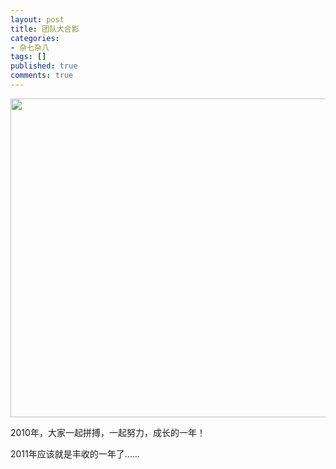 ```yaml
---
layout: post
title: 团队大合影
categories:
- 杂七杂八
tags: []
published: true
comments: true
---
```

<p><a href="{{site.url}}/media/2011/02/3d725e59h9aceb7d073ef690.jpg"><img class="alignnone size-full wp-image-794" title="3d725e59h9aceb7d073ef&amp;690" src="{{site.url}}/media/2011/02/3d725e59h9aceb7d073ef690.jpg" alt="" width="679" height="510" /></a></p>

<p>2010年，大家一起拼搏，一起努力，成长的一年！</p>

<p>2011年应该就是丰收的一年了……</p>

